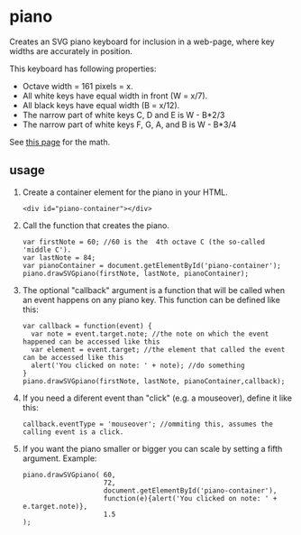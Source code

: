 piano
=====

Creates an SVG piano keyboard for inclusion in a web-page,
where key widths are accurately in position.

This keyboard has following properties:
- Octave width = 161 pixels = x.
- All white keys have equal width in front (W = x/7).
- All black keys have equal width (B = x/12).
- The narrow part of white keys C, D and E is W - B*2/3
- The narrow part of white keys F, G, A, and B is W - B*3/4

See [this page](http://www.mathpages.com/home/kmath043.htm) for the math.

usage
-----

1.  Create a container element for the piano in your HTML.

        <div id="piano-container"></div>

2.  Call the function that creates the piano.

        var firstNote = 60; //60 is the  4th octave C (the so-called 'middle C').
        var lastNote = 84;
        var pianoContainer = document.getElementById('piano-container');
        piano.drawSVGpiano(firstNote, lastNote, pianoContainer);

3.  The optional "callback" argument is a function that will be
    called when an event happens on any piano key. This function can
    be defined like this:

        var callback = function(event) {
          var note = event.target.note; //the note on which the event happened can be accessed like this
          var element = event.target; //the element that called the event can be accessed like this
          alert('You clicked on note: ' + note); //do something
        }
        piano.drawSVGpiano(firstNote, lastNote, pianoContainer,callback);

4.  If you need a diferent event than "click" (e.g. a mouseover),
    define it like this:

        callback.eventType = 'mouseover'; //ommiting this, assumes the calling event is a click.

5.  If you want the piano smaller or bigger you can scale by setting a fifth argument.
    Example:

        piano.drawSVGpiano( 60,
                            72,
                            document.getElementById('piano-container'),
                            function(e){alert('You clicked on note: ' + e.target.note)},
                            1.5
        );
